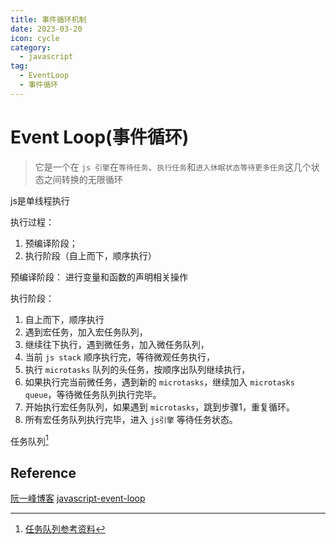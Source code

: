 ```yaml
---
title: 事件循环机制
date: 2023-03-20
icon: cycle
category:
  - javascript
tag:
  - EventLoop
  - 事件循环
---
```

# Event Loop(事件循环)

> 它是一个在 `js 引擎`在`等待任务`、`执行任务`和`进入休眠状态等待更多任务`这几个状态之间转换的无限循环

js是单线程执行

执行过程：
1. 预编译阶段；
2. 执行阶段（自上而下，顺序执行）

预编译阶段：
进行变量和函数的声明相关操作

执行阶段：
1. 自上而下，顺序执行
2. 遇到宏任务，加入宏任务队列，
3. 继续往下执行，遇到微任务，加入微任务队列，
4. 当前 `js stack` 顺序执行完，等待微观任务执行，
5. 执行 `microtasks` 队列的头任务，按顺序出队列继续执行，
6. 如果执行完当前微任务，遇到新的 `microtasks`，继续加入 `microtasks queue`，等待微任务队列执行完毕。
7. 开始执行宏任务队列，如果遇到 `microtasks`，跳到步骤1，重复循环。
8. 所有宏任务队列执行完毕，进入 `js引擎` 等待任务状态。


任务队列[^1]
[^1]: [任务队列参考资料](https://jakearchibald.com/2015/tasks-microtasks-queues-and-schedules/)

Reference
---
[阮一峰博客](https://www.ruanyifeng.com/blog/2014/10/event-loop.html)
[javascript-event-loop](https://www.javascripttutorial.net/javascript-event-loop/)
